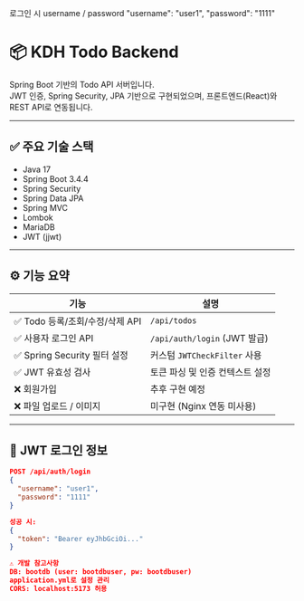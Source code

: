 로그인 시 username / password
  "username": "user1",
  "password": "1111"
# 📦 KDH Todo Backend

Spring Boot 기반의 Todo API 서버입니다.  
JWT 인증, Spring Security, JPA 기반으로 구현되었으며, 프론트엔드(React)와 REST API로 연동됩니다.

---

## ✅ 주요 기술 스택

- Java 17
- Spring Boot 3.4.4
- Spring Security
- Spring Data JPA
- Spring MVC
- Lombok
- MariaDB
- JWT (jjwt)

---

## ⚙️ 기능 요약

| 기능 | 설명 |
|------|------|
| ✅ Todo 등록/조회/수정/삭제 API | `/api/todos` |
| ✅ 사용자 로그인 API | `/api/auth/login` (JWT 발급) |
| ✅ Spring Security 필터 설정 | 커스텀 `JWTCheckFilter` 사용 |
| ✅ JWT 유효성 검사 | 토큰 파싱 및 인증 컨텍스트 설정 |
| ❌ 회원가입 | 추후 구현 예정 |
| ❌ 파일 업로드 / 이미지 | 미구현 (Nginx 연동 미사용) |

---

## 🔐 JWT 로그인 정보

```json
POST /api/auth/login
{
  "username": "user1",
  "password": "1111"
}

성공 시:
{
  "token": "Bearer eyJhbGciOi..."
}

⚠️ 개발 참고사항
DB: bootdb (user: bootdbuser, pw: bootdbuser)
application.yml로 설정 관리
CORS: localhost:5173 허용
